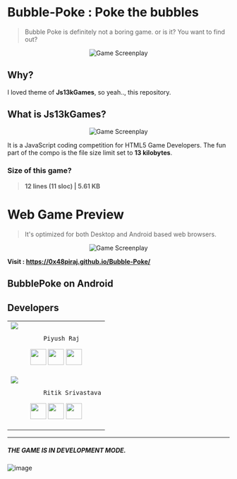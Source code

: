 # Bubble-Poke : Poke the bubbles
> Bubble Poke is definitely not a boring game. or is it? You want to find out?

<p align="center"> 
<img align="center" src="https://user-images.githubusercontent.com/5800726/44961627-eaa8f600-af31-11e8-80a7-9a9bcf3e1587.png" alt="Game Screenplay">
</p>




## Why?
I loved theme of **Js13kGames**, so yeah.., this repository. 


## What is Js13kGames?

<p align="center"> 
<img align="center" src="https://2018.js13kgames.com/img/logo.png" alt="Game Screenplay">
</p>


It is a JavaScript coding competition for HTML5 Game Developers. The fun part of the compo is the file size limit set to **13 kilobytes**.

### Size of this game?

> **12 lines (11 sloc) | 5.61 KB**


# Web Game Preview

> It's optimized for both Desktop and Android based web browsers.

<p align="center"> 
<img align="center" src="https://user-images.githubusercontent.com/5800726/44960336-5b90e380-af1b-11e8-92d5-5070dabb01b0.gif" alt="Game Screenplay">
</p>

**Visit : https://0x48piraj.github.io/Bubble-Poke/**


## BubblePoke on Android 


## Developers
<table>
<tr>
<td>
     <img src="https://avatars3.githubusercontent.com/u/5800726?s=250&v=4" />
     
             Piyush Raj

<p align="center">
<a href = "https://github.com/0x48piraj"><img src = "http://www.iconninja.com/files/241/825/211/round-collaboration-social-github-code-circle-network-icon.svg" width="36" height = "36"/></a>
<a href = "https://twitter.com/0x48piraj"><img src = "https://www.shareicon.net/download/2016/07/06/107115_media.svg" width="36" height="36"/></a>
<a href = "https://www.linkedin.com/in/0x48piraj/"><img src = "http://www.iconninja.com/files/863/607/751/network-linkedin-social-connection-circular-circle-media-icon.svg" width="36" height="36"/></a>
</p>
</td>
</tr> 

<tr>
<td>
     <img src="https://avatars0.githubusercontent.com/u/24320496?s=250&v=4" />
     
             Ritik Srivastava

<p align="center">
<a href = "https://github.com/ItzzRitik"><img src = "http://www.iconninja.com/files/241/825/211/round-collaboration-social-github-code-circle-network-icon.svg" width="36" height = "36"/></a>
<a href = "https://twitter.com/ItzzRitik"><img src = "https://www.shareicon.net/download/2016/07/06/107115_media.svg" width="36" height="36"/></a>
<a href = "https://www.linkedin.com/in/ItzzRitik/"><img src = "http://www.iconninja.com/files/863/607/751/network-linkedin-social-connection-circular-circle-media-icon.svg" width="36" height="36"/></a>
</p>
</td>
</tr> 
  </table>




---

##### THE GAME IS IN DEVELOPMENT MODE.

![image](https://user-images.githubusercontent.com/5800726/44961697-e3ceb300-af32-11e8-9ae2-355dd2aa9577.png)

